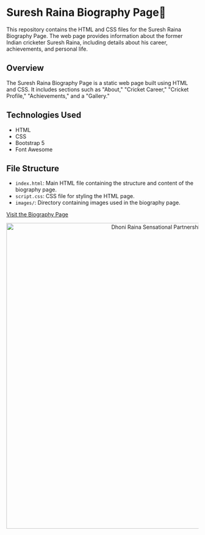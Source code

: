 # Suresh Raina Biography Page🏏

This repository contains the HTML and CSS files for the Suresh Raina Biography Page. The web page provides information about the former Indian cricketer Suresh Raina, including details about his career, achievements, and personal life.

## Overview

The Suresh Raina Biography Page is a static web page built using HTML and CSS. It includes sections such as "About," "Cricket Career," "Cricket Profile," "Achievements," and a "Gallery."

## Technologies Used

- HTML
- CSS
- Bootstrap 5
- Font Awesome

## File Structure

- `index.html`: Main HTML file containing the structure and content of the biography page.
- `script.css`: CSS file for styling the HTML page.
- `images/`: Directory containing images used in the biography page.

[Visit the Biography Page](https://jampana-jagadeesh.github.io/Suresh-Raina-Biography/)

<p align="center">
  <img src="https://github.com/Jacas6004/Suresh-Raina-Biography/assets/152630258/8c5cd06b-b86e-47fa-8504-564f2bbe35f8" alt="Dhoni Raina Sensational Partnership GIF" width="800">
</p>



